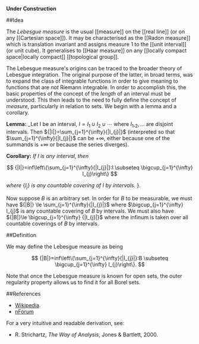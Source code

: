 **Under Construction**


##Idea

The _Lebesgue measure_ is the usual [[measure]] on the [[real line]] (or on any [[Cartesian space]]).  It may be characterised as the [[Radon measure]] which is translation invariant and assigns measure $1$ to the [[unit interval]] (or unit cube).  It generalises to [[Haar measure]] on any [[locally compact space|locally compact]] [[topological group]].



The Lebesgue measure's origins can be traced to the broader theory of Lebesgue integration.  The original purpose of the latter, in broad terms, was to expand the class of integrable functions in order to give meaning to functions that are _not_ Riemann integrable.  In order to accomplish this, the basic properties of the concept of the _length_ of an interval must be understood.  This then leads to the need to fully define the concept of _measure_, particularly in relation to sets.  We begin with a lemma and a corollary.

**Lemma:** _Let I be an interval, $I=I_{1} \cup I_{2} \cup \cdots$ where $I_{1}, _{2}, \ldots$ are disjoint intervals.  Then ${|I|}=\sum_{j=1}^{\infty}{|I_{j}|}$ (interpreted so that $\sum_{j=1}^{\infty}{|I_{j}|}$ can be $+\infty$, either because one of the summands is $+\infty$ or because the series diverges).

**Corollary:** _If I is any interval, then_

$$
  {|I|}=inf\left\{\sum_{j=1}^{\infty}{|I_{j}|}:I \subseteq \bigcup_{j=1}^{\infty} I_{j}\right\}
$$

_where_ $\{I_{j}\}$ _is any countable covering of I by intervals._ $\}$.

Now suppose _B_ is an arbitrary set.  In order for _B_ to be measurable, we must have ${|B|} \le \sum_{j=1}^{\infty}{|I_{j}|}$ where $\bigcup_{j=1}^{\infty} I_{j}$ is any countable covering of _B_ by intervals.  We must also have ${|B|}\le \bigcup_{j=1}^{\infty} {|I_{j}|}$ where the infinum is taken over all countable coverings of _B_ by intervals.

##Definition

We may define the Lebesgue measure as being

$$
  {|B|}=inf\left\{\sum_{j=1}^{\infty}{|I_{j}|}:B \subseteq \bigcup_{j=1}^{\infty} I_{j}\right\}.
$$

Note that once the Lebesgue measure is known for open sets, the outer regularity property allows us to find it for all Borel sets.

##References

* [Wikipedia](http://en.wikipedia.org/wiki/Lebesgue_measure).
* [nForum](http://www.math.ntnu.no/~stacey/Mathforge/nForum/comments.php?DiscussionID=1385)

For a very intuitive and readable derivation, see:

* R. Strichartz, _The Way of Analysis_, Jones & Bartlett, 2000.